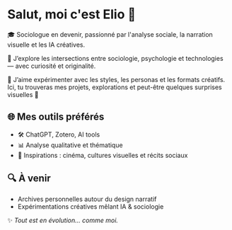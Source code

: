 # Salut, moi c'est Elio 👋

🎓 Sociologue en devenir, passionné par l'analyse sociale, la narration visuelle et les IA créatives.

🧠 J’explore les intersections entre sociologie, psychologie et technologies — avec curiosité et originalité.

🎨 J’aime expérimenter avec les styles, les personas et les formats créatifs. Ici, tu trouveras mes projets, explorations et peut-être quelques surprises visuelles 👀

## 🌐 Mes outils préférés
- 🛠️ ChatGPT, Zotero, AI tools
- 📊 Analyse qualitative et thématique
- 🎥 Inspirations : cinéma, cultures visuelles et récits sociaux

## 🔍 À venir
- Archives personnelles autour du design narratif
- Expérimentations créatives mêlant IA & sociologie

✨ _Tout est en évolution... comme moi._
